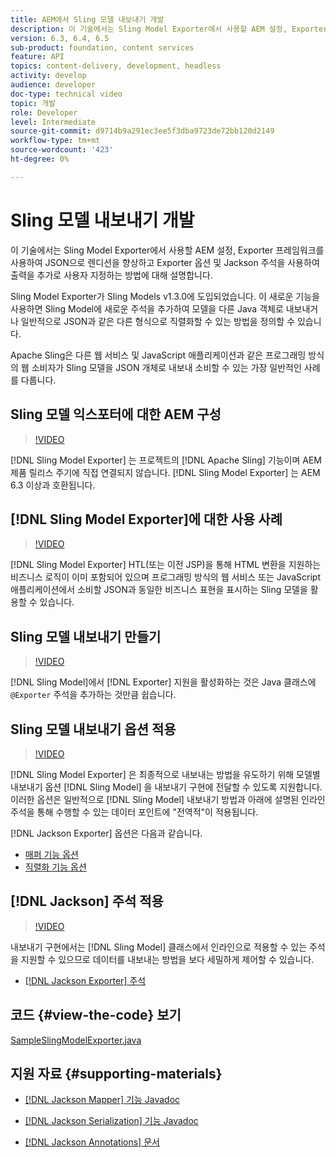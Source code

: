 ```yaml
---
title: AEM에서 Sling 모델 내보내기 개발
description: 이 기술에서는 Sling Model Exporter에서 사용할 AEM 설정, Exporter 프레임워크를 사용하여 JSON으로 렌디션을 향상하고 Exporter 옵션 및 Jackson 주석을 사용하여 출력을 추가로 사용자 지정하는 방법에 대해 설명합니다.
version: 6.3, 6.4, 6.5
sub-product: foundation, content services
feature: API
topics: content-delivery, development, headless
activity: develop
audience: developer
doc-type: technical video
topic: 개발
role: Developer
level: Intermediate
source-git-commit: d9714b9a291ec3ee5f3dba9723de72bb120d2149
workflow-type: tm+mt
source-wordcount: '423'
ht-degree: 0%

---
```



# Sling 모델 내보내기 개발

이 기술에서는 Sling Model Exporter에서 사용할 AEM 설정, Exporter 프레임워크를 사용하여 JSON으로 렌디션을 향상하고 Exporter 옵션 및 Jackson 주석을 사용하여 출력을 추가로 사용자 지정하는 방법에 대해 설명합니다.

Sling Model Exporter가 Sling Models v1.3.0에 도입되었습니다. 이 새로운 기능을 사용하면 Sling Model에 새로운 주석을 추가하여 모델을 다른 Java 객체로 내보내거나 일반적으로 JSON과 같은 다른 형식으로 직렬화할 수 있는 방법을 정의할 수 있습니다.

Apache Sling은 다른 웹 서비스 및 JavaScript 애플리케이션과 같은 프로그래밍 방식의 웹 소비자가 Sling 모델을 JSON 개체로 내보내 소비할 수 있는 가장 일반적인 사례를 다룹니다.

## Sling 모델 익스포터에 대한 AEM 구성

>[!VIDEO](https://video.tv.adobe.com/v/16862/?quality=12&learn=on)

[!DNL Sling Model Exporter] 는 프로젝트의  [!DNL Apache Sling] 기능이며 AEM 제품 릴리스 주기에 직접 연결되지 않습니다. [!DNL Sling Model Exporter] 는 AEM 6.3 이상과 호환됩니다.

## [!DNL Sling Model Exporter]에 대한 사용 사례

>[!VIDEO](https://video.tv.adobe.com/v/16863/?quality=12&learn=on)

[!DNL Sling Model Exporter] HTL(또는 이전 JSP)을 통해 HTML 변환을 지원하는 비즈니스 로직이 이미 포함되어 있으며 프로그래밍 방식의 웹 서비스 또는 JavaScript 애플리케이션에서 소비할 JSON과 동일한 비즈니스 표현을 표시하는 Sling 모델을 활용할 수 있습니다.

## Sling 모델 내보내기 만들기

>[!VIDEO](https://video.tv.adobe.com/v/16864/?quality=12&learn=on)

[!DNL Sling Model]에서 [!DNL Exporter] 지원을 활성화하는 것은 Java 클래스에 `@Exporter` 주석을 추가하는 것만큼 쉽습니다.

## Sling 모델 내보내기 옵션 적용

>[!VIDEO](https://video.tv.adobe.com/v/16865/?quality=12&learn=on)

[!DNL Sling Model Exporter] 은 최종적으로 내보내는 방법을 유도하기 위해 모델별 내보내기 옵션 [!DNL Sling Model] 을 내보내기 구현에 전달할 수 있도록 지원합니다. 이러한 옵션은 일반적으로 [!DNL Sling Model] 내보내기 방법과 아래에 설명된 인라인 주석을 통해 수행할 수 있는 데이터 포인트에 &quot;전역적&quot;이 적용됩니다.

[!DNL Jackson Exporter] 옵션은 다음과 같습니다.

* [매퍼 기능 옵션](https://static.javadoc.io/com.fasterxml.jackson.core/jackson-databind/2.8.5/com/fasterxml/jackson/databind/MapperFeature.html)
* [직렬화 기능 옵션](https://static.javadoc.io/com.fasterxml.jackson.core/jackson-databind/2.8.5/com/fasterxml/jackson/databind/SerializationFeature.html)

## [!DNL Jackson] 주석 적용

>[!VIDEO](https://video.tv.adobe.com/v/16866/?quality=12&learn=on)

내보내기 구현에서는 [!DNL Sling Model] 클래스에서 인라인으로 적용할 수 있는 주석을 지원할 수 있으므로 데이터를 내보내는 방법을 보다 세밀하게 제어할 수 있습니다.

* [[!DNL Jackson Exporter] 주석](https://github.com/FasterXML/jackson-annotations/wiki/Jackson-Annotations)

## 코드 {#view-the-code} 보기

[SampleSlingModelExporter.java](https://github.com/Adobe-Consulting-Services/acs-aem-samples/blob/master/core/src/main/java/com/adobe/acs/samples/models/SampleSlingModelExporter.java)

## 지원 자료 {#supporting-materials}

* [[!DNL Jackson Mapper] 기능 Javadoc](https://static.javadoc.io/com.fasterxml.jackson.core/jackson-databind/2.8.5/com/fasterxml/jackson/databind/MapperFeature.html)
* [[!DNL Jackson Serialization] 기능 Javadoc](https://static.javadoc.io/com.fasterxml.jackson.core/jackson-databind/2.8.5/com/fasterxml/jackson/databind/SerializationFeature.html)

* [[!DNL Jackson Annotations] 문서](https://github.com/FasterXML/jackson-annotations/wiki/Jackson-Annotations)
